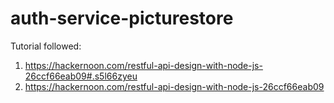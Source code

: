 # auth-service-picturestore

Tutorial followed:
1. https://hackernoon.com/restful-api-design-with-node-js-26ccf66eab09#.s5l66zyeu
2. https://hackernoon.com/restful-api-design-with-node-js-26ccf66eab09
